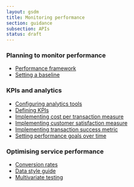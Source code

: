 ```yaml
---
layout: gsdm
title: Monitoring performance
section: guidance
subsection: APIs
status: draft
---
```


<div class="topic">
  <h3>Planning to monitor performance</h3>
  <ul>
      <li><a href="/guides/planning-to-monitor-performance/performanceframework.html">Performance framework</a></li>
      <li><a href="/guides/planning-to-monitor-performance/settingabaseline.html">Setting a baseline</a></li>    
  </ul>
</div>

<div class="topic">
  <h3>KPIs and analytics</h3>
  <ul>
      <li><a href="/guides/kpis/configuringanalyticstools.html">Configuring analytics tools</a></li>
    <li><a href="/guides/kpis/definingkpis.html">Defining KPIs</a></li>
    <li><a href="/guides/kpis/implementingcostpertransactionmeasure.html">Implementing cost per transaction measure</a></li>   
    <li><a href="/guides/kpis/implementingcustomersatisfactionmeasure.html">Implementing customer satisfaction measure</a></li>        
    <li><a href="/guides/kpis/implementingtransactionsuccessmetric.html">Implementing transaction success metric</a></li>            
    <li><a href="/guides/kpis/settingperformancegoalsovertime.html">Setting performance goals over time</a></li>               
  </ul>
</div>

<div class="topic">
  <h3>Optimising service performance</h3>
  <ul>
      <li><a href="/guides/optimising-service-performance/conversionrates.html">Conversion rates</a></li>
      <li><a href="/guides/optimising-service-performance/datastyleguide.html">Data style guide</a></li>   
      <li><a href="/guides/optimising-service-performance/multivariatetesting.html">Multivariate testing</a></li>        
  </ul>
</div>